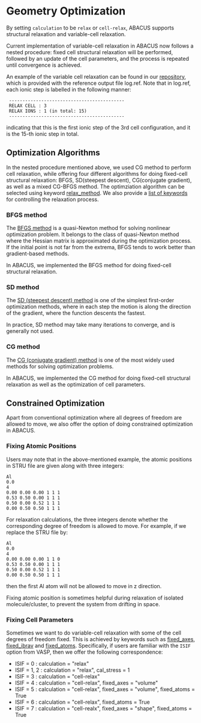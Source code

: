 # Geometry Optimization

By setting `calculation` to be `relax` or `cell-relax`, ABACUS supports structural relaxation and variable-cell relaxation.

Current implementation of variable-cell relaxation in ABACUS now follows a nested procedure: fixed cell structural relaxation will be performed, followed by an update of the cell parameters, and the process is repeated until convergence is achieved.

An example of the variable cell relaxation can be found in our [repository](https://github.com/deepmodeling/abacus-develop/tree/develop/examples/relax/pw_al), which is provided with the reference output file log.ref. Note that in log.ref, each ionic step is labelled in the following manner:
```
 -------------------------------------------
 RELAX CELL : 3
 RELAX IONS : 1 (in total: 15)
 -------------------------------------------
``` 

indicating that this is the first ionic step of the 3rd cell configuration, and it is the 15-th ionic step in total.


## Optimization Algorithms
In the nested procedure mentioned above, we used CG method to perform cell relaxation, while offering four different algorithms for doing fixed-cell structural relaxation: BFGS, SD(steepest descent), CG(conjugate gradient), as well as a mixed CG-BFGS method. The optimziation algorithm can be selected using keyword [relax_method](./input_files/input-main.md#relax_method). We also provide a [list of keywords](./input_files/input-main.md#geometry-relaxation) for controlling the relaxation process.

### BFGS method

The [BFGS method](https://en.wikipedia.org/wiki/Broyden%E2%80%93Fletcher%E2%80%93Goldfarb%E2%80%93Shanno_algorithm) is a quasi-Newton method for solving nonlinear optimization problem. It belongs to the class of quasi-Newton method where the Hessian matrix is approximated during the optimization process. If the initial point is not far from the extrema, BFGS tends to work better than gradient-based methods.

In ABACUS, we implemented the BFGS method for doing fixed-cell structural relaxation.

### SD method

The [SD (steepest descent) method](https://en.wikipedia.org/wiki/Gradient_descent) is one of the simplest first-order optimization methods, where in each step the motion is along the direction of the gradient, where the function descents the fastest.

In practice, SD method may take many iterations to converge, and is generally not used.

### CG method

The [CG (conjugate gradient) method](https://en.wikipedia.org/wiki/Conjugate_gradient_method) is one of the most widely used methods for solving optimization problems.

In ABACUS, we implemented the CG method for doing fixed-cell structural relaxation as well as the optimization of cell parameters.

## Constrained Optimization

Apart from conventional optimization where all degrees of freedom are allowed to move, we also offer the option of doing constrained optimization in ABACUS.

### Fixing Atomic Positions  
Users may note that in the above-mentioned example, the atomic positions in STRU file are given along with three integers:

```
Al
0.0
4
0.00 0.00 0.00 1 1 1
0.53 0.50 0.00 1 1 1
0.50 0.00 0.52 1 1 1
0.00 0.50 0.50 1 1 1
```

For relaxation calculations, the three integers denote whether the corresponding degree of freedom is allowed to move. For example, if we replace the STRU file by:
```
Al
0.0
4
0.00 0.00 0.00 1 1 0
0.53 0.50 0.00 1 1 1
0.50 0.00 0.52 1 1 1
0.00 0.50 0.50 1 1 1
```

then the first Al atom will not be allowed to move in z direction.

Fixing atomic position is sometimes helpful during relaxation of isolated molecule/cluster, to prevent the system from drifting in space.

### Fixing Cell Parameters
Sometimes we want to do variable-cell relaxation with some of the cell degrees of freedom fixed. This is achieved by keywords such as [fixed_axes](./input_files/input-main.md#fixed_axes), [fixed_ibrav](./input_files/input-main.md#fixed_ibrav) and [fixed_atoms](./input_files/input-main.md#fixed_atoms). Specifically, if users are familiar with the `ISIF` option from VASP, then we offer the following correspondence:

- ISIF = 0 : calculation = "relax"
- ISIF = 1, 2 : calculation = "relax", cal_stress = 1
- ISIF = 3 : calculation = "cell-relax"
- ISIF = 4 : calculation = "cell-relax", fixed_axes = "volume"
- ISIF = 5 : calculation = "cell-relax", fixed_axes = "volume", fixed_atoms = True
- ISIF = 6 : calculation = "cell-relax", fixed_atoms = True
- ISIF = 7 : calculation = "cell-realx", fixed_axes = "shape", fixed_atoms = True
